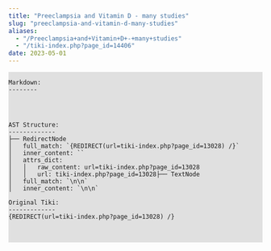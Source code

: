 ```yaml
---
title: "Preeclampsia and Vitamin D - many studies"
slug: "preeclampsia-and-vitamin-d-many-studies"
aliases:
  - "/Preeclampsia+and+Vitamin+D+-+many+studies"
  - "/tiki-index.php?page_id=14406"
date: 2023-05-01
---
```







<pre style="background-color: #e0e0e0;">
<code class="language-text">
Markdown:
--------




AST Structure:
-------------
├── RedirectNode
│   full_match: `{REDIRECT(url=tiki-index.php?page_id=13028) /}`
│   inner_content: ``
│   attrs_dict:
│   │   raw_content: url=tiki-index.php?page_id=13028
│   │   url: tiki-index.php?page_id=13028├── TextNode
│   full_match: `\n\n`
│   inner_content: `\n\n`

Original Tiki:
-------------
{REDIRECT(url=tiki-index.php?page_id=13028) /}


</code>
</pre>
